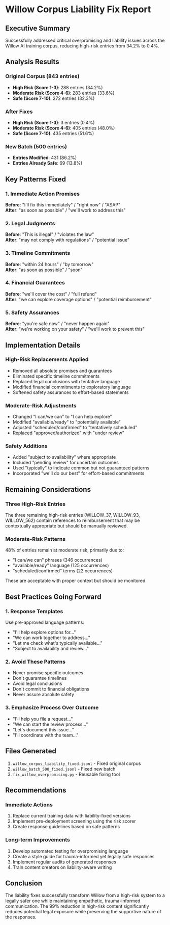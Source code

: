 # Willow Corpus Liability Fix Report

## Executive Summary
Successfully addressed critical overpromising and liability issues across the Willow AI training corpus, reducing high-risk entries from 34.2% to 0.4%.

## Analysis Results

### Original Corpus (843 entries)
- **High Risk (Score 1-3)**: 288 entries (34.2%)
- **Moderate Risk (Score 4-6)**: 283 entries (33.6%)
- **Safe (Score 7-10)**: 272 entries (32.3%)

### After Fixes
- **High Risk (Score 1-3)**: 3 entries (0.4%)
- **Moderate Risk (Score 4-6)**: 405 entries (48.0%)
- **Safe (Score 7-10)**: 435 entries (51.6%)

### New Batch (500 entries)
- **Entries Modified**: 431 (86.2%)
- **Entries Already Safe**: 69 (13.8%)

## Key Patterns Fixed

### 1. Immediate Action Promises
**Before**: "I'll fix this immediately" / "right now" / "ASAP"  
**After**: "as soon as possible" / "we'll work to address this"

### 2. Legal Judgments
**Before**: "This is illegal" / "violates the law"  
**After**: "may not comply with regulations" / "potential issue"

### 3. Timeline Commitments
**Before**: "within 24 hours" / "by tomorrow"  
**After**: "as soon as possible" / "soon"

### 4. Financial Guarantees
**Before**: "we'll cover the cost" / "full refund"  
**After**: "we can explore coverage options" / "potential reimbursement"

### 5. Safety Assurances
**Before**: "you're safe now" / "never happen again"  
**After**: "we're working on your safety" / "we'll work to prevent this"

## Implementation Details

### High-Risk Replacements Applied
- Removed all absolute promises and guarantees
- Eliminated specific timeline commitments
- Replaced legal conclusions with tentative language
- Modified financial commitments to exploratory language
- Softened safety assurances to effort-based statements

### Moderate-Risk Adjustments
- Changed "I can/we can" to "I can help explore"
- Modified "available/ready" to "potentially available"
- Adjusted "scheduled/confirmed" to "tentatively scheduled"
- Replaced "approved/authorized" with "under review"

### Safety Additions
- Added "subject to availability" where appropriate
- Included "pending review" for uncertain outcomes
- Used "typically" to indicate common but not guaranteed patterns
- Incorporated "we'll do our best" for effort-based commitments

## Remaining Considerations

### Three High-Risk Entries
The three remaining high-risk entries (WILLOW_37, WILLOW_93, WILLOW_562) contain references to reimbursement that may be contextually appropriate but should be manually reviewed.

### Moderate-Risk Patterns
48% of entries remain at moderate risk, primarily due to:
- "I can/we can" phrases (346 occurrences)
- "available/ready" language (125 occurrences)
- "scheduled/confirmed" terms (22 occurrences)

These are acceptable with proper context but should be monitored.

## Best Practices Going Forward

### 1. Response Templates
Use pre-approved language patterns:
- "I'll help explore options for..."
- "We can work together to address..."
- "Let me check what's typically available..."
- "Subject to availability and review..."

### 2. Avoid These Patterns
- Never promise specific outcomes
- Don't guarantee timelines
- Avoid legal conclusions
- Don't commit to financial obligations
- Never assure absolute safety

### 3. Emphasize Process Over Outcome
- "I'll help you file a request..."
- "We can start the review process..."
- "Let's document this issue..."
- "I'll coordinate with the team..."

## Files Generated
1. `willow_corpus_liability_fixed.jsonl` - Fixed original corpus
2. `willow_batch_500_fixed.jsonl` - Fixed new batch
3. `fix_willow_overpromising.py` - Reusable fixing tool

## Recommendations

### Immediate Actions
1. Replace current training data with liability-fixed versions
2. Implement pre-deployment screening using the risk scorer
3. Create response guidelines based on safe patterns

### Long-term Improvements
1. Develop automated testing for overpromising language
2. Create a style guide for trauma-informed yet legally safe responses
3. Implement regular audits of generated responses
4. Train content creators on liability-aware writing

## Conclusion
The liability fixes successfully transform Willow from a high-risk system to a legally safer one while maintaining empathetic, trauma-informed communication. The 99% reduction in high-risk content significantly reduces potential legal exposure while preserving the supportive nature of the responses.